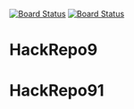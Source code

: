 [![Board Status](https://codedev.ms/mipatera/43520962-ec6a-4b0a-b56e-13d836a2e26c/2cbad44e-dc1a-49c6-bdf1-8b162a90b44c/_apis/work/boardbadge/53be255b-c7f3-4d54-9f19-966dbd5caf4e)](https://codedev.ms/mipatera/43520962-ec6a-4b0a-b56e-13d836a2e26c/_boards/board/t/2cbad44e-dc1a-49c6-bdf1-8b162a90b44c/Microsoft.RequirementCategory)
[![Board Status](https://codedev.ms/mipatera/0157d772-91ee-4eb8-9e54-04f3f5c10a7f/8c536ffa-ccc5-4a88-899d-05562406c85d/_apis/work/boardbadge/ab2ec57e-4655-476c-ae6e-cbcb21dce9df)](https://codedev.ms/mipatera/0157d772-91ee-4eb8-9e54-04f3f5c10a7f/_boards/board/t/8c536ffa-ccc5-4a88-899d-05562406c85d/Microsoft.RequirementCategory)
# HackRepo9
# HackRepo91
